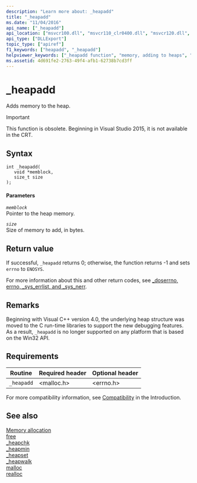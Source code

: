 ```yaml
---
description: "Learn more about: _heapadd"
title: "_heapadd"
ms.date: "11/04/2016"
api_name: ["_heapadd"]
api_location: ["msvcr100.dll", "msvcr110_clr0400.dll", "msvcr120.dll", "msvcr80.dll", "msvcrt.dll", "msvcr110.dll", "msvcr90.dll"]
api_type: ["DLLExport"]
topic_type: ["apiref"]
f1_keywords: ["heapadd", "_heapadd"]
helpviewer_keywords: ["_heapadd function", "memory, adding to heaps", "heaps, adding memory", "heapadd function"]
ms.assetid: 4d691fe2-2763-49f4-afb1-62738b7cd3ff
---
```

# _heapadd

Adds memory to the heap.

> [!IMPORTANT]
> This function is obsolete. Beginning in Visual Studio 2015, it is not available in the CRT.

## Syntax

```
int _heapadd(
   void *memblock,
   size_t size
);
```

#### Parameters

*`memblock`*<br/>
Pointer to the heap memory.

*`size`*<br/>
Size of memory to add, in bytes.

## Return value

If successful, `_heapadd` returns 0; otherwise, the function returns -1 and sets `errno` to `ENOSYS`.

For more information about this and other return codes, see [_doserrno, errno, _sys_errlist, and _sys_nerr](./errno-doserrno-sys-errlist-and-sys-nerr.md).

## Remarks

Beginning with Visual C++ version 4.0, the underlying heap structure was moved to the C run-time libraries to support the new debugging features. As a result, `_heapadd` is no longer supported on any platform that is based on the Win32 API.

## Requirements

|Routine|Required header|Optional header|
|-------------|---------------------|---------------------|
|`_heapadd`|\<malloc.h>|\<errno.h>|

For more compatibility information, see [Compatibility](./compatibility.md) in the Introduction.

## See also

[Memory allocation](./memory-allocation.md)\
[free](./reference/free.md)\
[_heapchk](./reference/heapchk.md)\
[_heapmin](./reference/heapmin.md)\
[_heapset](./heapset.md)\
[_heapwalk](./reference/heapwalk.md)\
[malloc](./reference/malloc.md)\
[realloc](./reference/realloc.md)
